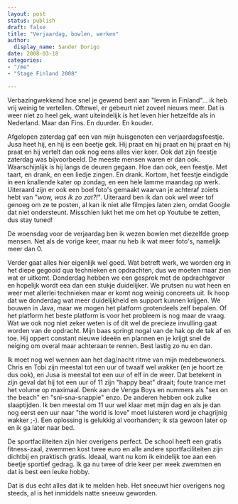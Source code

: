 ```yaml
---
layout: post
status: publish
draft: false
title: "Verjaardag, bowlen, werken"
author:
  display_name: Sander Dorigo
date: 2008-03-18
categories:
- "/me"
- "Stage Finland 2008"

---
```


Verbazingwekkend hoe snel je gewend bent aan "leven in Finland"... ik heb vrij weinig te vertellen. Oftewel, er gebeurt niet zoveel nieuws meer. Dat is weer niet zo heel gek, want uiteindelijk is het leven hier hetzelfde als in Nederland. Maar dan Fins. En duurder. En kouder.

Afgelopen zaterdag gaf een van mijn huisgenoten een verjaardagsfeestje. Jusa heet hij, en hij is een beetje gek. Hij praat en hij praat en hij praat en hij praat en hij vertelt dan ook nog eens alles vier keer. Ook dat zijn feestje zaterdag was bijvoorbeeld. De meeste mensen waren er dan ook. Waarschijnlijk is hij langs de deuren gegaan. Hoe dan ook, een feestje. Met taart, en drank, en een liedje zingen. En drank. Kortom, het feestje eindigde in een knallende kater op zondag, en een hele lamme maandag op werk. Uiteraard zijn er ook een boel foto's gemaakt waarvan je achteraf zoiets hebt van "*wow, was ik zo zat?!*". Uiteraard ben ik dan ook wel weer tof genoeg om ze te posten, al kan ik niet alle filmpjes laten zien, omdat Google dat niet ondersteunt. Misschien lukt het me om het op Youtube te zetten, dus stay tuned!

De woensdag voor de verjaardag ben ik wezen bowlen met diezelfde groep mensen. Net als de vorige keer, maar nu heb ik wat meer foto's, namelijk meer dan 0.

Verder gaat alles hier eigenlijk wel goed. Wat betreft werk, we worden erg in het diepe gegooid qua technieken en opdrachten, dus we moeten maar zien wat er uitkomt. Donderdag hebben we een gesprek met de opdrachtgever en hopelijk wordt eea dan een stukje duidelijker. We prutsen nu wat heen en weer met allerlei technieken maar er komt nog weinig concreets uit. Ik hoop dat we donderdag wat meer duidelijkheid en support kunnen krijgen. We bouwen in Java, maar we mogen het platform grotendeels zelf bepalen. Of het platform het beste platform is voor het probleem is nog maar de vraag. Wat we ook nog niet zeker weten is of dit wel de precieze invulling gaat worden van de opdracht. Mijn baas springt nogal van de hak op de tak af en toe. Hij oppert constant nieuwe ideeën en plannen en je krijgt snel de neiging om overal maar achteraan te rennen. Best lastig zo nu en dan.

Ik moet nog wel wennen aan het dag/nacht ritme van mijn medebewoners. Chris en Tobi zijn meestal tot een uur of twaalf wel wakker (en je hoort ze dus ook), en Jusa is meestal tot een uur of elf in de weer. Dat betekent in zijn geval dat hij tot een uur of 11 zijn "happy beat" draait; foute trance met het volume op maximaal. Denk aan de Venga Boys en nummers als "sex on the beach" en "sni-sna-snappie" enzo. De anderen hebben ook zulke slaaptijden. Ik ben meestal om 11 uur wel klaar met mijn dag en als je dan nog eerst een uur naar "the world is love" moet luisteren word je chagrijnig wakker ;-). Een oplossing is gelukkig al voorhanden; ik sta gewoon later op en ik ga later naar bed.

De sportfaciliteiten zijn hier overigens perfect. De school heeft een gratis fitness-zaal, zwemmen kost twee euro en alle andere sportfaciliteiten zijn dichtbij en praktisch gratis. Ideaal, want nu kom ik eindelijk toe aan een beetje sportief gedrag. Ik ga nu twee of drie keer per week zwemmen en dat is best een leuke hobby.

Dat is dus echt alles dat ik te melden heb. Het sneeuwt hier overigens nog steeds, al is het inmiddels natte sneeuw geworden.
